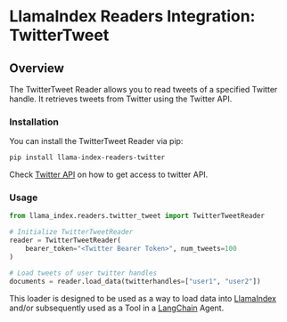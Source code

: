 # LlamaIndex Readers Integration: TwitterTweet

## Overview

The TwitterTweet Reader allows you to read tweets of a specified Twitter handle. It retrieves tweets from Twitter using the Twitter API.

### Installation

You can install the TwitterTweet Reader via pip:

```bash
pip install llama-index-readers-twitter
```

Check [Twitter API](https://developer.twitter.com/en/docs/twitter-api/getting-started/getting-access-to-the-twitter-api) on how to get access to twitter API.

### Usage

```python
from llama_index.readers.twitter_tweet import TwitterTweetReader

# Initialize TwitterTweetReader
reader = TwitterTweetReader(
    bearer_token="<Twitter Bearer Token>", num_tweets=100
)

# Load tweets of user twitter handles
documents = reader.load_data(twitterhandles=["user1", "user2"])
```

This loader is designed to be used as a way to load data into
[LlamaIndex](https://github.com/run-llama/llama_index/tree/main/llama_index) and/or subsequently
used as a Tool in a [LangChain](https://github.com/hwchase17/langchain) Agent.
